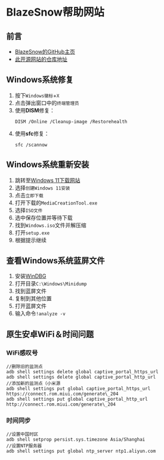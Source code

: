 # BlazeSnow帮助网站

## 前言

- [BlazeSnow的GitHub主页](https://github.com/BlazeSnow)
- [此开源网站的仓库地址](https://github.com/BlazeSnow/blazesnow.github.io)

## Windows系统修复

1. 按下```Windows徽标```+```X```
2. 点击弹出窗口中的```终端管理员```
3. 使用**DISM**修复：
    ```
    DISM /Online /Cleanup-image /Restorehealth
    ```
4. 使用**sfc**修复：
    ```
    sfc /scannow
    ```

## Windows系统重新安装

1. 跳转至[Windows 11下载网站](https://www.microsoft.com/zh-cn/software-download/windows11)
2. 选择```创建Windows 11安装```
3. 点击```立即下载```
4. 打开下载的```MediaCreationTool.exe```
5. 选择```ISO文件```
6. 选中保存位置并等待下载
7. 找到```Windows.iso```文件并解压缩
8. 打开```setup.exe```
9. 根据提示继续

## 查看Windows系统蓝屏文件

1. 安装[WinDBG](https://learn.microsoft.com/zh-CN/windows-hardware/drivers/debugger/)
2. 打开目录```C:\Windows\Minidump```
3. 找到蓝屏文件
4. 复制到其他位置
5. 打开蓝屏文件
6. 输入命令```!analyze -v```

## 原生安卓WiFi＆时间问题

### WiFi感叹号

```
//删除旧的监测点
adb shell settings delete global captive_portal_https_url
adb shell settings delete global captive_portal_http_url
//添加新的监测点（小米源
adb shell settings put global captive_portal_https_url https://connect.rom.miui.com/generate\_204
adb shell settings put global captive_portal_http_url http://connect.rom.miui.com/generate\_204
```

### 时间同步

```
//设置中国时区
adb shell setprop persist.sys.timezone Asia/Shanghai
//设置NTP服务器
adb shell settings put global ntp_server ntp1.aliyun.com
```
